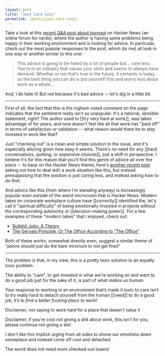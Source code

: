 ```yaml
---
layout: post
title: "Just Care Less"
permalink: /posts/just-care-less/
---
```


Take a look at this [recent Q&A post about burnout](https://news.ycombinator.com/item?id=33260525) on Hacker News (an online forum for nerds), where the author is having some problems being happy in their working environment and is looking for advice. In particular, check out the most popular responses to the post, which (to me) all look in one way or another similar to this one:

> This advice is going to be hated by a lot of people but... care less. You’re in an industry that values your skills and seems to always have demand. Whether or not that’s true in the future, it certainly is today, so the best thing you can do is put yourself first and worry less about work as a whole...

And, I do hate it! But not because it's bad advice -- let's dig in a little bit.

---

First of all, the fact that this is the highest-voted comment on the page indicates that the sentiment really isn't so unpopular. It's a rational, sensible statement, right? The author used to [[try very hard at work]], was taken advantage of for years, and now doesn't feel like all that work has "paid off" in terms of satisfaction or validation -- what reason _would_ there be to stay invested in work like that?

Just "checking out" is a clean and simple solution to the issue, and it's especially alluring given how easy it seems. There's no need for any [[hard conversations, quitting, or expensive choices]], just a shift in perspective. I believe it's for this reason that you'll find this genre of advice all over the place -- to keep on the Hacker News theme, here's [another recent post](https://news.ycombinator.com/item?id=33054652) asking not _how_ to deal with a work situation like this, but instead presupposing that the solution is just caring less, and instead asking how to do _that_.

And advice like this (from where I'm standing anyway) is increasingly popular even outside of the weird microcosm that is Hacker News. Modern takes on corporate workplace culture have [[correctly]] identified the, let's call it "spiritual difficulty" of being emotionally invested in projects without the corresponding autonomy or [[decision-making power]]. For a few examples of these "modern takes" that I enjoyed, check out:

* [Bullshit Jobs: A Theory](https://en.wikipedia.org/wiki/Bullshit_Jobs)
* [The Gervais Principle, Or The Office According to “The Office”](https://www.ribbonfarm.com/2009/10/07/the-gervais-principle-or-the-office-according-to-the-office/)

Both of these works, somewhat directly even, suggest a similar theme of "peons should just do the bare minimum to not get fired"

---

The problem is that, in my view, this is a pretty toxic solution to an equally toxic problem.

The ability to "care", to get invested in what we're working on and want to do a good job just for the sake of it, is part of what _makes us human_.

Your response to working in an environment that’s made it toxic to care isn’t to try really hard to detach yourself from the human [[need]] to do a good job, it’s to _find a better fucking place to work_!

Disclaimer, not saying to work hard for a place that doesn't value it

Disclaimer, if you're cool not giving a shit about work, this isn't for you, please continue not giving a shit

I don't like this implicit urging from all sides to shove our emotions down someplace and instead come off cool and detached

The world does not need more checked-out losers!
